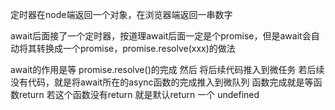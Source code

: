 定时器在node端返回一个对象，在浏览器端返回一串数字

await后面接了一个定时器，按道理await后面一定是个promise，但是await会自动将其转换成一个promise，promise.resolve(xxx)的做法

await的作用是等 promise.resolve()的完成  然后  将后续代码推入到微任务  若后续没有代码，就是将await所在的async函数的完成推入到微队列
函数完成就是等函数return 若这个函数没有return 就是默认return 一个 undefined


